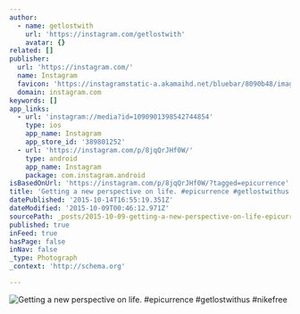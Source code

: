 ```yaml
---
author:
  - name: getlostwith
    url: 'https://instagram.com/getlostwith'
    avatar: {}
related: []
publisher:
  url: 'https://instagram.com/'
  name: Instagram
  favicon: 'https://instagramstatic-a.akamaihd.net/bluebar/8090b48/images/ico/favicon.ico'
  domain: instagram.com
keywords: []
app_links:
  - url: 'instagram://media?id=1090901398542744854'
    type: ios
    app_name: Instagram
    app_store_id: '389801252'
  - url: 'https://instagram.com/p/8jqQrJHf0W/'
    type: android
    app_name: Instagram
    package: com.instagram.android
isBasedOnUrl: 'https://instagram.com/p/8jqQrJHf0W/?tagged=epicurrence'
title: 'Getting a new perspective on life. #epicurrence #getlostwithus #nikefree'
datePublished: '2015-10-14T16:55:19.351Z'
dateModified: '2015-10-09T00:46:12.971Z'
sourcePath: _posts/2015-10-09-getting-a-new-perspective-on-life-epicurrence-getlostwith.md
published: true
inFeed: true
hasPage: false
inNav: false
_type: Photograph
_context: 'http://schema.org'

---
```

![Getting a new perspective on life&period; &num;epicurrence &num;getlostwithus &num;nikefree](https://igcdn-photos-g-a.akamaihd.net/hphotos-ak-xfa1/t51.2885-15/s640x640/sh0.08/e35/11374424_907350816025574_375838725_n.jpg)